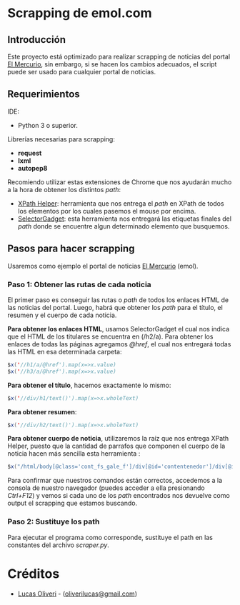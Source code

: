 # Scrapping de emol.com
## Introducción
Este proyecto está optimizado para realizar scrapping de noticias del portal [El Mercurio](https://www.emol.com/), sin embargo, si se hacen los cambios adecuados, el script puede ser usado para cualquier portal de noticias.

## Requerimientos
IDE:
- Python 3 o superior.
  
Librerías necesarias para scrapping:
- **request**
- **lxml**
- **autopep8**

Recomiendo utilizar estas extensiones de Chrome que nos ayudarán mucho a la hora de obtener los distintos *path*:
- [XPath Helper](https://chrome.google.com/webstore/detail/xpath-helper/hgimnogjllphhhkhlmebbmlgjoejdpjl): herramienta que nos entrega el *path* en XPath de todos los elementos por los cuales pasemos el mouse por encima.
- [SelectorGadget](https://chrome.google.com/webstore/detail/selectorgadget/mhjhnkcfbdhnjickkkdbjoemdmbfginb/related?hl=es): esta herramienta nos entregará las etiquetas finales del *path* donde se encuentre algun determinado elemento que busquemos.

## Pasos para hacer scrapping

Usaremos como ejemplo el portal de noticias [El Mercurio](https://www.emol.com/) (emol).

### **Paso 1: Obtener las rutas de cada noticia**
El primer paso es conseguir las rutas o *path* de todos los enlaces HTML de las noticias del portal. Luego, habrá que obtener los *path* para el título, el resumen y el cuerpo de cada noticia. 


**Para obtener los enlaces HTML**, usamos SelectorGadget el cual nos indica que el HTML de los titulares se encuentra en (/h2/a). Para obtener los enlaces de todas las páginas agregamos *@href*, el cual nos entregará todas las HTML en esa determinada carpeta:
```java
$x('//h1/a/@href').map(x=>x.value)
$x('//h3/a/@href').map(x=>x.value)
```

**Para obtener el título**, hacemos exactamente lo mismo:
```java
$x('//div/h1/text()').map(x=>x.wholeText)
```

**Para obtener resumen**:
```java
$x('//div/h2/text()').map(x=>x.wholeText)
```

**Para obtener cuerpo de noticia**, utilizaremos la raíz que nos entrega XPath Helper, puesto que la cantidad de parrafos que componen el cuerpo de la noticia hacen más sencilla esta herramienta :
```java
$x("/html/body[@class='cont_fs_gale_f']/div[@id='contentenedor']/div[@id='LadoA']/div[@id='cont_iz_creditos']/div[@id='cont_iz_cuerpo']/div[@id='texto_noticia']/div[@id='cuDetalle_cuTexto_textoNoticia']/div//text()").map(x => x.wholeText)
```
Para confirmar que nuestros comandos están correctos, accedemos a la consola de nuestro navegador (puedes acceder a ella presionando *Ctrl+F12*) y vemos si cada uno de los *path* encontrados nos devuelve como output el scrapping que estamos buscando.

### **Paso 2: Sustituye los path**
Para ejecutar el programa como corresponde, sustituye el path en las constantes del archivo *scraper.py*.

# Créditos
* [Lucas Oliveri](https://www.linkedin.com/in/oliverilucas) - (oliverilucas@gmail.com)